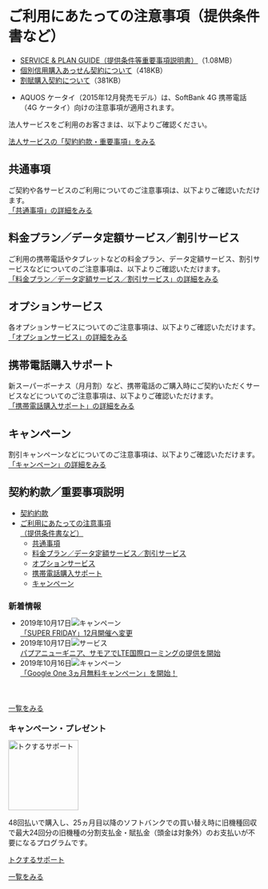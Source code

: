 <div id="contents-area">
<!--=========== CONTAINER =================================-->








<div id="contents-body" role="main">

<h1 class="hdg-l1">ご利用にあたっての注意事項（提供条件書など）</h1>


<ul class="uni-link-list">
<li><a href="//cdn.softbank.jp/mobile/set/common/pdf/legal/spguide/notes_available.pdf" target="_blank">SERVICE &amp; PLAN GUIDE（提供条件等重要事項説明書）<img src="//cdn.softbank.jp/site/set/common/p/img/icon-pdf.png" class="pdficon" alt=""></a>（1.08MB）</li>
<li><a href="//cdn.softbank.jp/mobile/set/common/pdf/legal/spguide/sp_installment_attached.pdf" target="_blank">個別信用購入あっせん契約について<img src="//cdn.softbank.jp/site/set/common/p/img/icon-pdf.png" class="pdficon" alt=""></a>（418KB）</li>
<li><a href="//cdn.softbank.jp/mobile/set/common/pdf/legal/spguide/installment_purchase_agreement.pdf" target="_blank">割賦購入契約について<img src="//cdn.softbank.jp/site/set/common/p/img/icon-pdf.png" class="pdficon" alt=""></a>（381KB）</li>
</ul>

<ul class="list-bullet-01 note">
<li>AQUOS ケータイ（2015年12月発売モデル）は、SoftBank 4G 携帯電話（4G ケータイ）向けの注意事項が適用されます。</li>
</ul>

<p>法人サービスをご利用のお客さまは、以下よりご確認ください。</p>
<p><a href="https://www.softbank.jp/biz/terms/">法人サービスの「契約約款・重要事項」をみる</a></p>

<h2 class="hdg-l2">共通事項</h2>

<p>ご契約や各サービスのご利用についてのご注意事項は、以下よりご確認いただけます。<br>
<a href="https://www.softbank.jp/mobile/legal/spguide/common/">「共通事項」の詳細をみる</a></p>


<h2 class="hdg-l2">料金プラン／データ定額サービス／割引サービス</h2>

<p>ご利用の携帯電話やタブレットなどの料金プラン、データ定額サービス、割引サービスなどについてのご注意事項は、以下よりご確認いただけます。<br>
<a href="https://www.softbank.jp/mobile/legal/spguide/price_plan/">「料金プラン／データ定額サービス／割引サービス」の詳細をみる</a></p>


<h2 class="hdg-l2">オプションサービス</h2>

<p>各オプションサービスについてのご注意事項は、以下よりご確認いただけます。<br>
<a href="https://www.softbank.jp/mobile/legal/spguide/service/">「オプションサービス」の詳細をみる</a></p>


<h2 class="hdg-l2">携帯電話購入サポート</h2>

<p>新スーパーボーナス（月月割）など、携帯電話のご購入時にご契約いただくサービスなどについてのご注意事項は、以下よりご確認いただけます。<br>
<a href="https://www.softbank.jp/mobile/legal/spguide/purchase/">「携帯電話購入サポート」の詳細をみる</a></p>


<h2 class="hdg-l2">キャンペーン</h2>

<p>割引キャンペーンなどについてのご注意事項は、以下よりご確認いただけます。<br>
<a href="https://www.softbank.jp/mobile/legal/spguide/campaigns/">「キャンペーン」の詳細をみる</a></p>







<!-- no-shared-parts-data -->


<!-- /contents-body --></div>


<div id="local-nav-area">

<!--===== Side Navi(Left) ==========-->
<h2>契約約款／重要事項説明</h2><ul class="nav-local">







<li><a href="https://www.softbank.jp/mobile/legal/articles/" data-url="https://www.softbank.jp/mobile/legal/articles/">契約約款</a>
</li>

<li class="active"><a href="https://www.softbank.jp/mobile/legal/spguide/" data-url="https://www.softbank.jp/mobile/legal/spguide/" class="bold">ご利用にあたっての注意事項<br>（提供条件書など）</a>
<ul>








<li><a href="https://www.softbank.jp/mobile/legal/spguide/common/" data-url="https://www.softbank.jp/mobile/legal/spguide/common/">共通事項</a></li>
<li><a href="https://www.softbank.jp/mobile/legal/spguide/price_plan/" data-url="https://www.softbank.jp/mobile/legal/spguide/price_plan/">料金プラン／データ定額サービス／割引サービス</a></li>
<li><a href="https://www.softbank.jp/mobile/legal/spguide/service/" data-url="https://www.softbank.jp/mobile/legal/spguide/service/">オプションサービス</a></li>
<li><a href="https://www.softbank.jp/mobile/legal/spguide/purchase/" data-url="https://www.softbank.jp/mobile/legal/spguide/purchase/">携帯電話購入サポート</a></li>
<li><a href="https://www.softbank.jp/mobile/legal/spguide/campaigns/" data-url="https://www.softbank.jp/mobile/legal/spguide/campaigns/">キャンペーン</a></li>
</ul></li>
</ul>
<!--===== /Side Navi(Left) ==========-->




<!-- /local-nav-area --></div>

<!--========== /CONTAINER =================================-->
<div id="news-cp-area">
<div class="box-04-01 box-col-2">
<!--////////// [news area start] //////////-->
<div id="news-area" class="unit">
<div class="inner" style="height: 221px;">
<h3 class="hdg-01" style="height: 20px;">新着情報</h3>
<div class="area_inner" style="height: 156px;">
<div class="news_info info_box">
<ul>
<li><span class="date">2019年10月17日</span><img src="//cdn.softbank.jp/site/set/common/p/img/icon-label-cm_campaign.png" alt="キャンペーン"><br><a href="https://www.softbank.jp/mobile/info/personal/news/cm_campaign/20191017a/">「SUPER FRIDAY」12月開催へ変更</a></li><li><span class="date">2019年10月17日</span><img src="//cdn.softbank.jp/site/set/common/p/img/icon-label-service.png" alt="サービス"><br><a href="https://www.softbank.jp/mobile/info/personal/news/service/20191017a/">パプアニューギニア、サモアでLTE国際ローミングの提供を開始		</a></li><li><span class="date">2019年10月16日</span><img src="//cdn.softbank.jp/site/set/common/p/img/icon-label-cm_campaign.png" alt="キャンペーン"><br><a href="https://www.softbank.jp/mobile/info/personal/news/cm_campaign/20191016a/">「Google One 3ヵ月無料キャンペーン」を開始！</a></li></ul>
<!-- //.news_info.info_box --></div>
<!-- //.area_inner --></div>
<p class="right m-top-10"><a href="https://www.softbank.jp/mobile/info/personal/news/">一覧をみる</a></p>
<!-- //.inner --></div>
<!-- //.unit --></div>
<!--////////// [//news area end] //////////-->

<!--////////// [campaigns area start] //////////-->
<div id="cp-area" class="unit">
<div class="inner" style="height: 221px;">
<h3 class="hdg-01" style="height: 20px;">キャンペーン・プレゼント</h3>
<div class="image-left" style="margin-bottom: 0px;">
<!-- //.image-left --><div class="image" style="margin-bottom: 0px;"><p style="margin-bottom: 0px;"><a href="https://www.softbank.jp/mobile/products/tokusuru-support/"><img src="//cdn.softbank.jp/mobile/set/common/rf2017/shared/img/bnr-mask.png" alt="トクするサポート" style="width: 140px;"></a></p></div><div class="col"><div id="txt-summary"><p>48回払いで購入し、25ヵ月目以降のソフトバンクでの買い替え時に旧機種回収で最大24回分の旧機種の分割支払金・賦払金（頭金は対象外）のお支払いが不要になるプログラムです。</p></div><p><a href="https://www.softbank.jp/mobile/products/tokusuru-support/">トクするサポート</a></p></div></div>
<p class="right m-top-10"><a href="https://www.softbank.jp/mobile/campaigns/list/">一覧をみる</a></p>
<!-- //.inner --></div>
<!-- //.unit --></div>
<!--////////// [//campaigns area end] //////////-->
<!-- //.box-04-01.box-col-2 --></div>
<!-- //#news_cp-area --></div>

<!-- / /mobile/design/parts/common/pc/free-area-bottom -->



<!-- /mobile/design/parts/common/pc/provider/ -->

<!-- /contents-area --></div>
